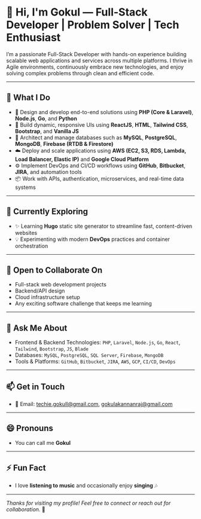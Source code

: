 # 👋 Hi, I'm Gokul — Full-Stack Developer | Problem Solver | Tech Enthusiast

I’m a passionate Full-Stack Developer with hands-on experience building scalable web applications and services across multiple platforms. I thrive in Agile environments, continuously embrace new technologies, and enjoy solving complex problems through clean and efficient code.

---

## 🚀 What I Do

- 🔧 Design and develop end-to-end solutions using **PHP (Core & Laravel)**, **Node.js**, **Go**, and **Python**
- 🎨 Build dynamic, responsive UIs using **ReactJS**, **HTML**, **Tailwind CSS**, **Bootstrap**, and **Vanilla JS**
- 💾 Architect and manage databases such as **MySQL**, **PostgreSQL**, **MongoDB**, **Firebase (RTDB & Firestore)**
- ☁️ Deploy and scale applications using **AWS (EC2, S3, RDS, Lambda, Load Balancer, Elastic IP)** and **Google Cloud Platform**
- ⚙️ Implement DevOps and CI/CD workflows using **GitHub**, **Bitbucket**, **JIRA**, and automation tools
- 📦 Work with APIs, authentication, microservices, and real-time data systems

---

## 🌱 Currently Exploring

- ✨ Learning **Hugo** static site generator to streamline fast, content-driven websites
- 💡 Experimenting with modern **DevOps** practices and container orchestration

---

## 🤝 Open to Collaborate On

- Full-stack web development projects
- Backend/API design
- Cloud infrastructure setup
- Any exciting software challenge that keeps me learning

---

## 💬 Ask Me About

- Frontend & Backend Technologies: `PHP`, `Laravel`, `Node.js`, `Go`, `React`, `Tailwind`, `Bootstrap`, `JS`, `Blade`
- Databases: `MySQL`, `PostgreSQL`, `SQL Server`, `Firebase`, `MongoDB`
- Tools & Platforms: `GitHub`, `Bitbucket`, `JIRA`, `AWS`, `GCP`, `CI/CD`, `DevOps`

---

## 📫 Get in Touch

- 📧 Email: [techie.gokull@gmail.com](mailto:techie.gokull@gmail.com), [gokulakannanraj@gmail.com](mailto:gokulakannanraj@gmail.com)

---

## 😄 Pronouns

- You can call me **Gokul**

---

## ⚡ Fun Fact

- I love **listening to music** and occasionally enjoy **singing** 🎶

---

_Thanks for visiting my profile! Feel free to connect or reach out for collaboration._ 🤝
